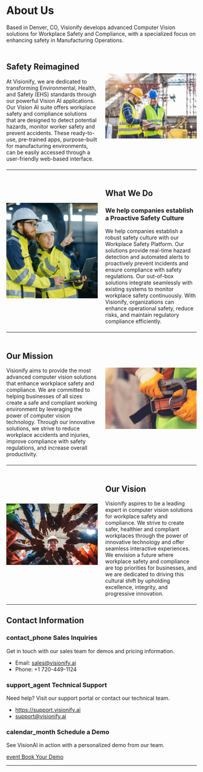 # About Us

Based in Denver, CO, Visionify develops advanced Computer Vision solutions for Workplace Safety and Compliance, with a specialized focus on enhancing safety in Manufacturing Operations.

<div style="display: flex; align-items: center; margin: 20px 0;">
    <div style="flex: 1; padding-right: 20px;">
        <h2>Safety Reimagined</h2>
        At Visionify, we are dedicated to transforming Environmental, Health, and Safety (EHS) standards through our powerful Vision AI applications. Our Vision AI suite offers workplace safety and compliance solutions that are designed to detect potential hazards, monitor worker safety and prevent accidents. These ready-to-use, pre-trained apps, purpose-built for manufacturing environments, can be easily accessed through a user-friendly web-based interface.
    </div>
    <div style="flex: 1;">
        <img src="../../img/visionify-about-us.jpg" alt="Visionify Safety Reimagined" style="max-width: 100%; height: auto;">
    </div>
</div>

---

<div style="display: flex; align-items: center; margin: 20px 0;">
    <div style="flex: 1;">
        <img src="../../img/visionify-what-we-do.png" alt="What We Do" style="max-width: 100%; height: auto;">
    </div>
    <div style="flex: 1; padding-left: 20px;">
        <h2> What We Do </h2>
        <h3>We help companies establish a Proactive Safety Culture</h3>
        We help companies establish a robust safety culture with our Workplace Safety Platform. Our solutions provide real-time hazard detection and automated alerts to proactively prevent incidents and ensure compliance with safety regulations. Our out-of-box solutions integrate seamlessly with existing systems to monitor workplace safety continuously. With Visionify, organizations can enhance operational safety, reduce risks, and maintain regulatory compliance efficiently.
    </div>
</div>

---

<div style="display: flex; align-items: center; margin: 20px 0;">
    <div style="flex: 1; padding-right: 20px;">
        <h2> Our Mission </h2>
        Visionify aims to provide the most advanced computer vision solutions that enhance workplace safety and compliance. We are committed to helping businesses of all sizes create a safe and compliant working environment by leveraging the power of computer vision technology. Through our innovative solutions, we strive to reduce workplace accidents and injuries, improve compliance with safety regulations, and increase overall productivity.
    </div>
    <div style="flex: 1;">
        <img src="../../img/visionify-our-mission.jpg" alt="Our Mission" style="max-width: 100%; height: auto;">
    </div>
</div>

---

<div style="display: flex; align-items: center; margin: 20px 0;">
    <div style="flex: 1;">
        <img src="../../img/visionify-our-vision.jpg" alt="Our Vision" style="max-width: 100%; height: auto;">
    </div>
    <div style="flex: 1; padding-left: 20px;">
        <h2> Our Vision </h2>
        Visionify aspires to be a leading expert in computer vision solutions for workplace safety and compliance. We strive to create safer, healthier and compliant workplaces through the power of innovative technology and offer seamless interactive experiences. We envision a future where workplace safety and compliance are top priorities for businesses, and we are dedicated to driving this cultural shift by upholding excellence, integrity, and progressive innovation.
    </div>
</div>



---

## Contact Information

<div class="grid-cards">
    <div class="grid-card">
        <h3><span class="material-symbols-outlined">contact_phone</span> Sales Inquiries</h3>
        <p>Get in touch with our sales team for demos and pricing information.</p>
        <ul class="contact-list">
            <li>Email: <a href="mailto:sales@visionify.ai">sales@visionify.ai</a></li>
            <li>Phone: +1 720-449-1124</li>
        </ul>
    </div>
    <div class="grid-card">
        <h3><span class="material-symbols-outlined">support_agent</span> Technical Support</h3>
        <p>Need help? Visit our support portal or contact our technical team.</p>
        <ul class="contact-list">
            <li><a href="https://support.visionify.ai">https://support.visionify.ai</a></li>
            <li><a href="mailto:support@visionify.ai">support@visionify.ai</a></li>
        </ul>
    </div>
    <div class="grid-card">
        <h3><span class="material-symbols-outlined">calendar_month</span> Schedule a Demo</h3>
        <p>See VisionAI in action with a personalized demo from our team.</p>
        <div class="demo-button">
            <a href="https://cal.com/visionify/30min" class="cta-button">
                <span class="material-symbols-outlined">event</span>
                Book Your Demo
            </a>
        </div>
    </div>
</div>

---